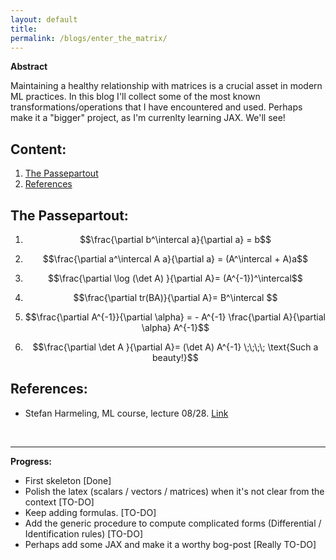 ```yaml
---
layout: default
title:
permalink: /blogs/enter_the_matrix/
---
```


**Abstract**

Maintaining a healthy relationship with matrices is a crucial asset in modern ML practices. In this blog I'll collect some of the most known transformations/operations that I have encountered and used. Perhaps make it a "bigger" project, as I'm currenlty learning JAX. We'll see!

## Content:
1. [The Passepartout](#the-passpartout)
2. [References](#references)




## The Passepartout:


1.  $$\frac{\partial b^\intercal a}{\partial a} = b$$

2.  $$\frac{\partial a^\intercal A a}{\partial a} = (A^\intercal + A)a$$

3.  $$\frac{\partial \log (\det A) }{\partial A}= (A^{-1})^\intercal$$

4.  $$\frac{\partial tr(BA)}{\partial A}= B^\intercal $$

5. $$\frac{\partial A^{-1}}{\partial \alpha} = - A^{-1} \frac{\partial A}{\partial \alpha} A^{-1}$$

6. $$\frac{\partial \det A }{\partial A}= (\det A) A^{-1} \;\;\;\; \text{Such a beauty!}$$  





## References:

* Stefan Harmeling, ML course, lecture 08/28. [Link](https://www.youtube.com/watch?v=uQ8Q9B1LMVw)


&nbsp;
&nbsp;

---

**Progress:**

* First skeleton [Done]
* Polish the latex (scalars / vectors / matrices) when it's not clear from the context [TO-DO]
* Keep adding formulas.  [TO-DO]
* Add the generic procedure to compute complicated forms (Differential / Identification rules) [TO-DO]
* Perhaps add some JAX and make it a worthy bog-post [Really TO-DO]



